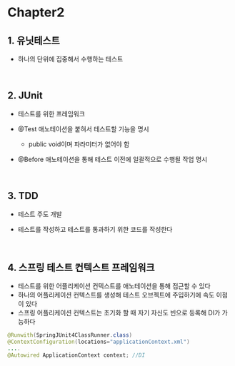 # Chapter2

## 1. 유닛테스트

- 하나의 단위에 집중해서 수행하는 테스트

  <br/>

## 2. JUnit

- 테스트를 위한 프레임워크

- @Test 애노테이션을 붙혀서 테스트할 기능을 명시

  - public void이며 파라미터가 없어야 함

- @Before 애노테이션을 통해 테스트 이전에 일괄적으로 수행될 작업 명시

  <br/>

## 3. TDD

- 테스트 주도 개발

- 테스트를 작성하고 테스트를 통과하기 위한 코드를 작성한다

  <br/>

## 4. 스프링 테스트 컨텍스트 프레임워크

- 테스트를 위한 어플리케이션 컨텍스트를 애노테이션을 통해 접근할 수 있다
- 하나의 어플리케이션 컨텍스트를 생성해 테스트 오브젝트에 주입하기에 속도 이점이 있다
- 스프링 어플리케이션 컨텍스트는 초기화 할 때 자기 자신도 빈으로 등록해 DI가 가능하다

```java
@Runwith(SpringJUnit4ClassRunner.class)
@ContextConfiguration(locations="applicationContext.xml")
....
@Autowired ApplicationContext context; //DI
```

<br/>